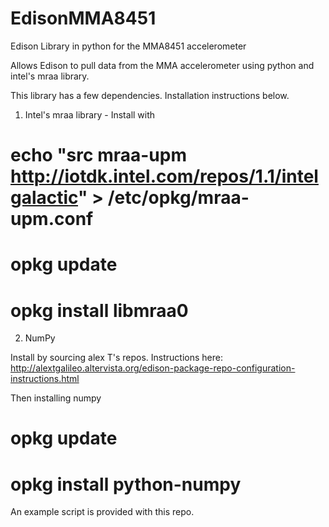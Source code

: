 # EdisonMMA8451
Edison Library in python for the MMA8451 accelerometer

Allows Edison to pull data from the MMA accelerometer using python and intel's mraa library. 

This library has a few dependencies. Installation instructions below.

1. Intel's mraa library - Install with 

# echo "src mraa-upm http://iotdk.intel.com/repos/1.1/intelgalactic" > /etc/opkg/mraa-upm.conf
# opkg update
# opkg install libmraa0

2. NumPy

Install by sourcing alex T's repos. Instructions here: http://alextgalileo.altervista.org/edison-package-repo-configuration-instructions.html 

Then installing numpy

# opkg update
# opkg install python-numpy

An example script is provided with this repo.
